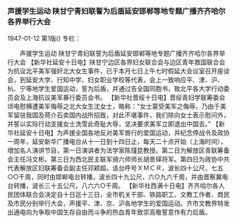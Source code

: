 ### 声援学生运动  陕甘宁青妇联誓为后盾延安邯郸等地专题广播齐齐哈尔各界举行大会

1947-01-12
第1版()
专栏：

　　声援学生运动
    陕甘宁青妇联誓为后盾延安邯郸等地专题广播齐齐哈尔各界举行大会
    【新华社延安十日电】陕甘宁边区各界妇女联合会与边区青年救国联合会为抗议北平美军强奸北大女生事件，已于本月七日上午七时假延大会议室召开座谈会，到延安大学、行知中学、妇女职业学校等代表，会上一致响应平、津、沪、杭、宁等地学生爱国运动，誓为后盾，并通过告全国同胞书，致北平各大学行动委员会及上海抗议美军暴行委员会书。
    【新华社晋绥十日电】晋绥青妇学联筹委会顷电慰横遭美军侮辱之北大女生沈女士，略称：“女士蒙受美军之侮辱，乃由于美军留驻我国及蒋介石卖国内战所招致，对此不堪事件，我们除向女士表示慰问外，并誓以实际行动支援女士洗雪此奇耻大辱，坚决要求美军立即退出中国去。”
    【新华社延安十日电】为声援全国各地反对美军兽行的爱国运动，并纪念停战令及政协一周年，延安新华广播电台从十一日到十四日止，每天二十点开始（上海时间），增加名人演讲节目，第一日演讲者为法学家陈瑾昆教授。第二日为解放区青联筹备会主任冯文彬。第三日为西北民主联军骑六师师长胡景铎将军。第四日为政协中共代表解放区妇联筹备会副主任邓颖超。该台呼号ＸＭＣＲ，波长四十公尺，七五○○千周，同时由邯郸电台转播，波长四十九公尺，六○九六千周，并由晋察冀电台转播，波长三十五公尺，八六六○千周。
    【新华社西满十日电】齐齐哈尔各人民团体联合会决定自十日迄十三日，全市机关干部、铁路职工、文教工作者、商民及市民分别举行大会，声援平、津、京、沪各地学生的爱国运动。齐市文教界特发出通电向为争取中国生存自由而斗争的热血青年致崇高敬誓意作有力后盾。
